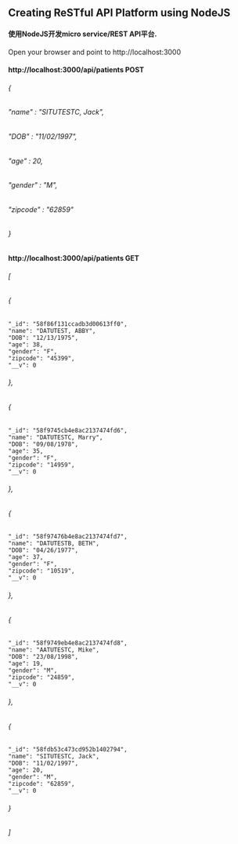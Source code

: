 ## Creating ReSTful API Platform using NodeJS 

#### 使用NodeJS开发micro service/REST API平台. 

Open your browser and point to http://localhost:3000

#### http://localhost:3000/api/patients  POST
######   {
######   "name" : "SITUTESTC, Jack",
######   "DOB" : "11/02/1997",
######   "age" : 20,
######   "gender" : "M",
######   "zipcode" : "62859"
######    }

#### http://localhost:3000/api/patients  GET
######   [
######   {
    "_id": "58f86f131ccadb3d00613ff0",
    "name": "DATUTEST, ABBY",
    "DOB": "12/13/1975",
    "age": 38,
    "gender": "F",
    "zipcode": "45399",
    "__v": 0
######   },
######   {
    "_id": "58f9745cb4e8ac2137474fd6",
    "name": "DATUTESTC, Marry",
    "DOB": "09/08/1978",
    "age": 35,
    "gender": "F",
    "zipcode": "14959",
    "__v": 0
######   },
######   {
    "_id": "58f97476b4e8ac2137474fd7",
    "name": "DATUTESTB, BETH",
    "DOB": "04/26/1977",
    "age": 37,
    "gender": "F",
    "zipcode": "10519",
    "__v": 0
######   },
######   {
    "_id": "58f9749eb4e8ac2137474fd8",
    "name": "AATUTESTC, Mike",
    "DOB": "23/08/1998",
    "age": 19,
    "gender": "M",
    "zipcode": "24859",
    "__v": 0
######   },
######   {
    "_id": "58fdb53c473cd952b1402794",
    "name": "SITUTESTC, Jack",
    "DOB": "11/02/1997",
    "age": 20,
    "gender": "M",
    "zipcode": "62859",
    "__v": 0
######   }
######   ]